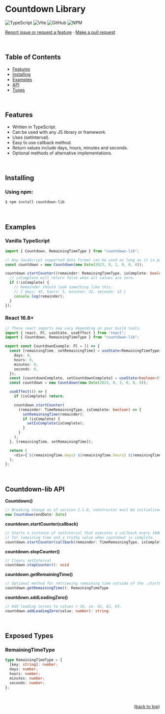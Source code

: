 # Countdown Library

![TypeScript](https://img.shields.io/badge/typescript-%23007ACC.svg?style=for-the-badge&logo=typescript&logoColor=white)
![Vite](https://img.shields.io/badge/vite-%23646CFF.svg?style=for-the-badge&logo=vite&logoColor=white)
![GitHub](https://img.shields.io/badge/github-%23121011.svg?style=for-the-badge&logo=github&logoColor=white)
![NPM](https://img.shields.io/badge/NPM-%23CB3837.svg?style=for-the-badge&logo=npm&logoColor=white)

<p>
  <a href="https://github.com/fmrogers/countdown-lib/issues/new">Report issue or request a feature</a>
    ·
  <a href="https://github.com/fmrogers/countdown-lib/pulls">Make a pull request</a>
</p>

<br />

## Table of Contents

- [Features](#features)
- [Installing](#installing)
- [Examples](#examples)
- [API](#countdown-lib-api)
- [Types](#exposed-types)

<br />

## Features

- Written in TypeScript.
- Can be used with any JS library or framework.
- Uses (setInterval).
- Easy to use callback method.
- Return values include days, hours, minutes and seconds.
- Optional methods of alternative implementations.

<br />

## Installing

### Using npm:

```bash
$ npm install countdown-lib
```

<br />

## Examples

### Vanilla TypeScript

```ts
import { Countdown, RemainingTimeType } from "countdown-lib";

// Any JavaScript supported date format can be used as long as it is passed as a Date object.
const countdown = new Countdown(new Date(2023, 0, 1, 0, 0, 0));

countdown.startCounter((remainder: RemainingTimeType, isComplete: boolean) => {
  // isComplete will return false when all values are zero.
  if (!isComplete) {
    // Remainder should look something like this:
    // { days: 45, hours: 5, minutes: 32, seconds: 12 }
    console.log(remainder);
  }
});
```

### React 16.8+

```ts
// These react imports may vary depending on your build tools.
import { react, FC, useState, useEffect } from "react";
import { Countdown, RemainingTimeType } from "countdown-lib";

export const CountdownExample: FC = () => {
  const [remainingTime, setRemainingTime] = useState<RemainingTimeType>({
    days: 0,
    hours: 0,
    minutes: 0,
    seconds: 0,
  });
  const [countdownComplete, setCountdownComplete] = useState<boolean>(false);
  const countdown = new Countdown(new Date(2023, 0, 1, 0, 0, 0));

  useEffect(() => {
    if (isComplete) return;

    countdown.startCounter(
      (remainder: TimeRemainingType, isComplete: boolean) => {
        setRemainingTime(remainder);
        if (isComplete) {
          setIsComplete(isComplete);
        }
      }
    );
  }, [remainingTime, setRemainingTime]);

  return (
    <div>{`${remainingTime.days} ${remainingTime.hours} ${remainingTime.minutes} ${remainingTime.seconds}`}</div>
  );
};
```

<br />

## Countdown-lib API

**Countdown()**

```ts
// Breaking change as of version 2.1.0, constructor must be initialised with a Date object.
new Countdown(endDate: Date)
```

**countdown.startCounter(callback)**

```ts
// Starts a instance of setInterval that executes a callback every 1000ms with arguments
// for remaining time and a truthy value when countdown is complete.
countdown.startCounter(callback(remainder: TimeRemainingType, isComplete: boolean) => void): void;
```

**countdown.stopCounter()**

```ts
// Clears setInterval
countdown.stopCounter(): void
```

**countdown.getRemainingTime()**

```ts
// Optional method for retrieving remaining time outside of the .startCounter() callback.
countdown.getRemainingTime(): RemainingTimeType
```

**countdown.addLeadingZero()**

```ts
// Add leading zeroes to values < 10, ie. 01, 02, 03.
countdown.addLeadingZero(value: number): string
```

<br />

## Exposed Types

### RemainingTimeType

```ts
type RemainingTimeType = {
  [key: string]: number;
  days: number;
  hours: number;
  minutes: number;
  seconds: number;
};
```

<br/>

<p align="right">(<a href="#countdown-library">back to top</a>)</p>

